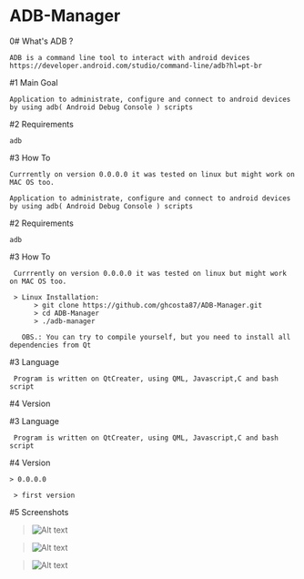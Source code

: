 # ADB-Manager

0# What's ADB ?

    ADB is a command line tool to interact with android devices
    https://developer.android.com/studio/command-line/adb?hl=pt-br

#1 Main Goal

    Application to administrate, configure and connect to android devices by using adb( Android Debug Console ) scripts

#2 Requirements

    adb

#3 How To

    Currrently on version 0.0.0.0 it was tested on linux but might work on MAC OS too.
    
    Application to administrate, configure and connect to android devices by using adb( Android Debug Console ) scripts
      
#2 Requirements
    
    adb
   
#3 How To
     
     Currrently on version 0.0.0.0 it was tested on linux but might work on MAC OS too.
     
     > Linux Installation:
          > git clone https://github.com/ghcosta87/ADB-Manager.git
          > cd ADB-Manager
          > ./adb-manager
          
       OBS.: You can try to compile yourself, but you need to install all dependencies from Qt   

#3 Language

     Program is written on QtCreater, using QML, Javascript,C and bash script

#4 Version 



#3 Language
     
     Program is written on QtCreater, using QML, Javascript,C and bash script
      
#4 Version 
    
    > 0.0.0.0
     
     > first version
      
#5 Screenshots

>![Alt text](https://i.imgur.com/0dxUz6M.png "Main Screen")
      
>![Alt text](https://i.imgur.com/WpbjKop.png "Add Device Screen")
      
>![Alt text](https://i.imgur.com/eUPqaiK.png "Device Attached")
